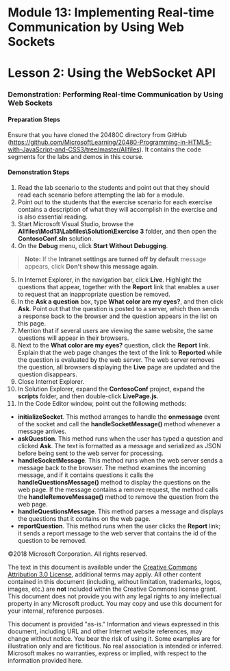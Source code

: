 # Module 13: Implementing Real-time Communication by Using Web Sockets

# Lesson 2: Using the WebSocket API

### Demonstration: Performing Real-time Communication by Using Web Sockets

#### Preparation Steps

Ensure that you have cloned the 20480C directory from GitHub (https://github.com/MicrosoftLearning/20480-Programming-in-HTML5-with-JavaScript-and-CSS3/tree/master/Allfiles). It contains the code segments for the labs and demos in this course.

#### Demonstration Steps

1.	Read the lab scenario to the students and point out that they should read each scenario before attempting the lab for a module.
2.	Point out to the students that the exercise scenario for each exercise contains a description of what they will accomplish in the exercise and is also essential reading.
3.	Start Microsoft Visual Studio, browse the **Allfiles\Mod13\Labfiles\Solution\Exercise 3** folder, and then open the **ContosoConf.sln** solution.
4.	On the **Debug** menu, click **Start Without Debugging**.

>**Note:** If the **Intranet settings are turned off by default** message appears, click **Don’t show this message again**.

5.	In Internet Explorer, in the navigation bar, click **Live**. Highlight the questions that appear, together with the **Report** link that enables a user to request that an inappropriate question be removed.
6.	In the **Ask a question** box, type **What color are my eyes?**, and then click **Ask**. Point out that the question is posted to a server, which then sends a response back to the browser and the question appears in the list on this page.
7.	Mention that if several users are viewing the same website, the same questions will appear in their browsers.
8.	Next to the **What color are my eyes?** question, click the **Report** link. Explain that the web page changes the text of the link to **Reported** while the question is evaluated by the web server. The web server removes the question, all browsers displaying the **Live** page are updated and the question disappears.
9.	Close Internet Explorer.
10.	In Solution Explorer, expand the **ContosoConf** project, expand the **scripts** folder, and then double-click **LivePage.js**. 
11.	In the Code Editor window, point out the following methods:
-	**initializeSocket**. This method arranges to handle the **onmessage** event of the socket and call the **handleSocketMessage()** method whenever a message arrives.
-	**askQuestion**. This method runs when the user has typed a question and clicked **Ask**. The text is formatted as a message and serialized as JSON before being sent to the web server for processing.
-	**handleSocketMessage**. This method runs when the web server sends a message back to the browser. The method examines the incoming message, and if it contains questions it calls the **handleQuestionsMessage()** method to display the questions on the web page. If the message contains a remove request, the method calls the **handleRemoveMessage()** method to remove the question from the web page.
-	**handleQuestionsMessage**. This method parses a message and displays the questions that it contains on the web page.
-	**reportQuestion**. This method runs when the user clicks the **Report** link; it sends a report message to the web server that contains the id of the question to be removed.


©2018 Microsoft Corporation. All rights reserved.

The text in this document is available under the  [Creative Commons Attribution 3.0 License](https://creativecommons.org/licenses/by/3.0/legalcode), additional terms may apply. All other content contained in this document (including, without limitation, trademarks, logos, images, etc.) are  **not**  included within the Creative Commons license grant. This document does not provide you with any legal rights to any intellectual property in any Microsoft product. You may copy and use this document for your internal, reference purposes.

This document is provided &quot;as-is.&quot; Information and views expressed in this document, including URL and other Internet website references, may change without notice. You bear the risk of using it. Some examples are for illustration only and are fictitious. No real association is intended or inferred. Microsoft makes no warranties, express or implied, with respect to the information provided here.
